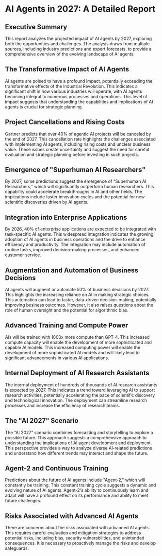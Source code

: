# AI Agents in 2027: A Detailed Report

## Executive Summary
This report analyzes the projected impact of AI agents by 2027, exploring both the opportunities and challenges. The analysis draws from multiple sources, including industry predictions and expert forecasts, to provide a comprehensive overview of the evolving landscape of AI agents.

## The Transformative Impact of AI Agents
AI agents are poised to have a profound impact, potentially exceeding the transformative effects of the Industrial Revolution. This indicates a significant shift in how various industries will operate, with AI agents becoming integral to numerous processes and operations. This level of impact suggests that understanding the capabilities and implications of AI agents is crucial for strategic planning.

## Project Cancellations and Rising Costs
Gartner predicts that over 40% of agentic AI projects will be canceled by the end of 2027. This cancellation rate highlights the challenges associated with implementing AI agents, including rising costs and unclear business value. These issues create uncertainty and suggest the need for careful evaluation and strategic planning before investing in such projects.

## Emergence of "Superhuman AI Researchers"
By 2027, some predictions suggest the emergence of "Superhuman AI Researchers," which will significantly outperform human researchers. This capability could accelerate breakthroughs in AI and other fields. The implications include faster innovation cycles and the potential for new scientific discoveries driven by AI agents.

## Integration into Enterprise Applications
By 2026, 40% of enterprise applications are expected to be integrated with task-specific AI agents. This widespread integration indicates the growing adoption of AI agents in business operations and the drive to enhance efficiency and productivity. The integration may include automation of routine tasks, improved decision-making processes, and enhanced customer service.

## Augmentation and Automation of Business Decisions
AI agents will augment or automate 50% of business decisions by 2027. This highlights the increasing reliance on AI in making strategic choices. This automation can lead to faster, data-driven decision-making, potentially improving business outcomes. However, it also raises questions about the role of human oversight and the potential for algorithmic bias.

## Advanced Training and Compute Power
AIs will be trained with 1000x more compute than GPT-4. This increased compute capacity will enable the development of more sophisticated and capable AI models. This increased computing power will enable the development of more sophisticated AI models and will likely lead to significant advancements in various AI applications.

## Internal Deployment of AI Research Assistants
The internal deployment of hundreds of thousands of AI research assistants is expected by 2027. This indicates a trend toward leveraging AI to support research activities, potentially accelerating the pace of scientific discovery and technological innovation. The deployment can streamline research processes and increase the efficiency of research teams.

## The "AI 2027" Scenario
The "AI 2027" scenario combines forecasting and storytelling to explore a possible future. This approach suggests a comprehensive approach to understanding the implications of AI agent development and deployment. This perspective provides a way to analyze diverse AI-related predictions and understand how different trends may interact and shape the future.

## Agent-2 and Continuous Training
Predictions about the future of AI agents include "Agent-2," which will constantly be training. This constant training cycle suggests a dynamic and evolving nature of AI agents. Agent-2's ability to continuously learn and adapt will have a profound effect on its performance and ability to meet future challenges.

## Risks Associated with Advanced AI Agents
There are concerns about the risks associated with advanced AI agents. This requires careful evaluation and mitigation strategies to address potential risks, including bias, security vulnerabilities, and unintended consequences. It is necessary to proactively manage the risks and develop safeguards.